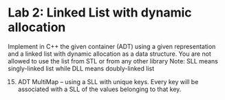 # Lab 2: Linked List with dynamic allocation
Implement in C++ the given container (ADT) using a given representation and a linked list with 
dynamic allocation as a data structure. You are not allowed to use the list from STL or from any other 
library
Note: SLL means singly-linked list while DLL means doubly-linked list

15. ADT MultiMap – using a SLL with unique keys. Every key will be associated with a SLL of the 
values belonging to that key.
